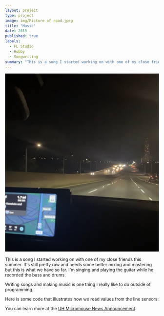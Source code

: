 ```yaml
---
layout: project
type: project
image: img/Picture of road.jpeg
title: "Music"
date: 2015
published: true
labels:
  - FL Studio
  - Hobby
  - Songwriting
summary: "This is a song I started working on with one of my close friends this summer. It's still pretty raw and needs some better mixing and mastering but this is what we have so far. I'm singing and playing the guitar while he recorded the bass and drums."
---
```

<img class="img-fluid" src="../img/Picture of road.jpeg">


This is a song I started working on with one of my close friends this summer. It's still pretty raw and needs some better mixing and mastering but this is what we have so far. I'm singing and playing the guitar while he recorded the bass and drums.

Writing songs and making music is one thing I really like to do outside of programming. 

Here is some code that illustrates how we read values from the line sensors:


You can learn more at the [UH Micromouse News Announcement](https://manoa.hawaii.edu/news/article.php?aId=2857).
